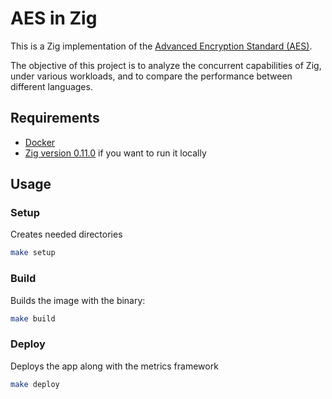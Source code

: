 # AES in Zig

This is a Zig implementation of the [Advanced Encryption Standard (AES)](https://nvlpubs.nist.gov/nistpubs/FIPS/NIST.FIPS.197-upd1.pdf).

The objective of this project is to analyze the concurrent capabilities of Zig, under various workloads, and to compare the performance between different languages.

## Requirements

- [Docker](https://www.docker.com/)
- [Zig version 0.11.0](https://ziglang.org/download/) if you want to run it locally

## Usage

### Setup

Creates needed directories

```bash
make setup
```

### Build

Builds the image with the binary:
```bash
make build
```

### Deploy

Deploys the app along with the metrics framework

```bash
make deploy
```
